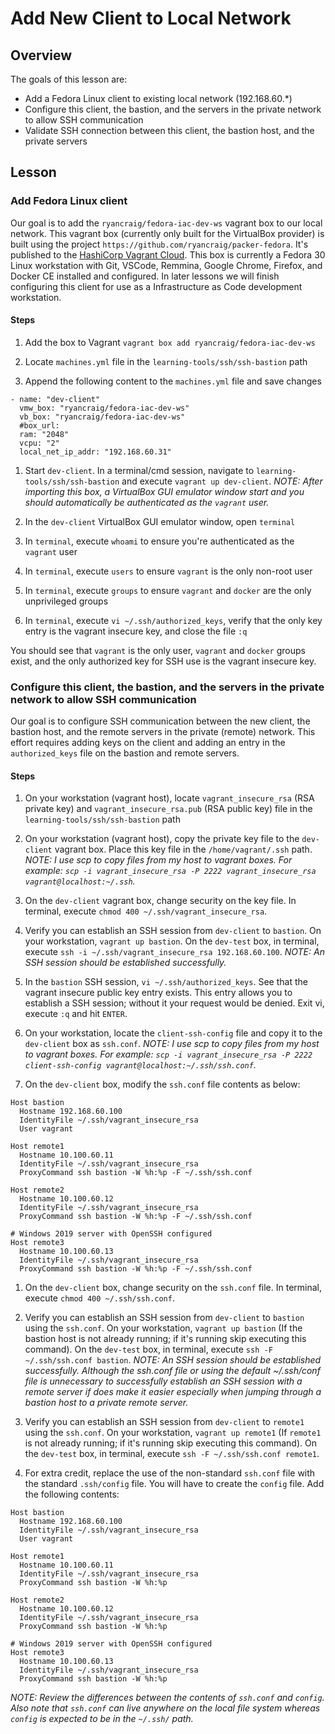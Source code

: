 # Add New Client to Local Network
## Overview

The goals of this lesson are:

* Add a Fedora Linux client to existing local network (192.168.60.*)
* Configure this client, the bastion, and the servers in the private network to allow SSH communication
* Validate SSH connection between this client, the bastion host, and the private servers

## Lesson
### Add Fedora Linux client

Our goal is to add the `ryancraig/fedora-iac-dev-ws` vagrant box to our local network. This vagrant box (currently only built for the VirtualBox provider) is built using the project `https://github.com/ryancraig/packer-fedora`. It's published to the [HashiCorp Vagrant Cloud](https://app.vagrantup.com/ryancraig/boxes/fedora-iac-dev-ws). This box is currently a Fedora 30 Linux workstation with Git, VSCode, Remmina, Google Chrome, Firefox, and Docker CE installed and configured. In later lessons we will finish configuring this client for use as a Infrastructure as Code development workstation.

#### Steps

1. Add the box to Vagrant
`vagrant box add ryancraig/fedora-iac-dev-ws`

1. Locate `machines.yml` file in the `learning-tools/ssh/ssh-bastion` path

1. Append the following content to the `machines.yml` file and save changes

```
- name: "dev-client"
  vmw_box: "ryancraig/fedora-iac-dev-ws"
  vb_box: "ryancraig/fedora-iac-dev-ws"
  #box_url: 
  ram: "2048"
  vcpu: "2"
  local_net_ip_addr: "192.168.60.31"
```

1. Start `dev-client`. In a terminal/cmd session, navigate to `learning-tools/ssh/ssh-bastion` and execute `vagrant up dev-client`.
*NOTE: After importing this box, a VirtualBox GUI emulator window start and you should automatically be authenticated as the `vagrant` user.*

1. In the `dev-client` VirtualBox GUI emulator window, open `terminal`

1. In `terminal`, execute `whoami` to ensure you're authenticated as the `vagrant` user

1. In `terminal`, execute `users` to ensure `vagrant` is the only non-root user

1. In `terminal`, execute `groups` to ensure `vagrant` and `docker` are the only unprivileged groups

1. In `terminal`, execute `vi ~/.ssh/authorized_keys`, verify that the only key entry is the vagrant insecure key, and close the file `:q`

You should see that `vagrant` is the only user, `vagrant` and `docker` groups exist, and the only authorized key for SSH use is the vagrant insecure key.

### Configure this client, the bastion, and the servers in the private network to allow SSH communication

Our goal is to configure SSH communication between the new client, the bastion host, and the remote servers in the private (remote) network. This effort requires adding keys on the client and adding an entry in the `authorized_keys` file on the bastion and remote servers.

#### Steps

1. On your workstation (vagrant host), locate `vagrant_insecure_rsa` (RSA private key) and `vagrant_insecure_rsa.pub` (RSA public key) file in the `learning-tools/ssh/ssh-bastion` path

1. On your workstation (vagrant host), copy the private key file to the `dev-client` vagrant box. Place this key file in the `/home/vagrant/.ssh` path.
*NOTE: I use scp to copy files from my host to vagrant boxes. For example: `scp -i vagrant_insecure_rsa -P 2222 vagrant_insecure_rsa vagrant@localhost:~/.ssh`.*

1. On the `dev-client` vagrant box, change security on the key file. In terminal, execute `chmod 400 ~/.ssh/vagrant_insecure_rsa`.

1. Verify you can establish an SSH session from `dev-client` to `bastion`. On your workstation, `vagrant up bastion`. On the `dev-test` box, in terminal, execute `ssh -i ~/.ssh/vagrant_insecure_rsa 192.168.60.100`. *NOTE: An SSH session should be established successfully.*

1. In the `bastion` SSH session, `vi ~/.ssh/authorized_keys`. See that the vagrant insecure public key entry exists. This entry allows you to establish a SSH session; without it your request would be denied. Exit vi, execute `:q` and hit `ENTER`.

1. On your workstation, locate the `client-ssh-config` file and copy it to the `dev-client` box as `ssh.conf`. *NOTE: I use scp to copy files from my host to vagrant boxes. For example: `scp -i vagrant_insecure_rsa -P 2222 client-ssh-config vagrant@localhost:~/.ssh/ssh.conf`.*

1. On the `dev-client` box, modify the `ssh.conf` file contents as below:
```
Host bastion
  Hostname 192.168.60.100
  IdentityFile ~/.ssh/vagrant_insecure_rsa
  User vagrant

Host remote1
  Hostname 10.100.60.11
  IdentityFile ~/.ssh/vagrant_insecure_rsa
  ProxyCommand ssh bastion -W %h:%p -F ~/.ssh/ssh.conf

Host remote2
  Hostname 10.100.60.12
  IdentityFile ~/.ssh/vagrant_insecure_rsa
  ProxyCommand ssh bastion -W %h:%p -F ~/.ssh/ssh.conf

# Windows 2019 server with OpenSSH configured
Host remote3
  Hostname 10.100.60.13
  IdentityFile ~/.ssh/vagrant_insecure_rsa
  ProxyCommand ssh bastion -W %h:%p -F ~/.ssh/ssh.conf
```
1. On the `dev-client` box, change security on the `ssh.conf` file. In terminal, execute `chmod 400 ~/.ssh/ssh.conf`.

1. Verify you can establish an SSH session from `dev-client` to `bastion` using the `ssh.conf`. On your workstation, `vagrant up bastion` (If the bastion host is not already running; if it's running skip executing this command). On the `dev-test` box, in terminal, execute `ssh -F ~/.ssh/ssh.conf bastion`. *NOTE: An SSH session should be established successfully. Although the ssh.conf file or using the default ~/.ssh/conf file is unnecessary to successfully establish an SSH session with a remote server if does make it easier especially when jumping through a bastion host to a private remote server.*

1. Verify you can establish an SSH session from `dev-client` to `remote1` using the `ssh.conf`. On your workstation, `vagrant up remote1` (If `remote1` is not already running; if it's running skip executing this command). On the `dev-test` box, in terminal, execute `ssh -F ~/.ssh/ssh.conf remote1`.

1. For extra credit, replace the use of the non-standard `ssh.conf` file with the standard `.ssh/config` file. You will have to create the `config` file. Add the following contents:
```
Host bastion
  Hostname 192.168.60.100
  IdentityFile ~/.ssh/vagrant_insecure_rsa
  User vagrant

Host remote1
  Hostname 10.100.60.11
  IdentityFile ~/.ssh/vagrant_insecure_rsa
  ProxyCommand ssh bastion -W %h:%p

Host remote2
  Hostname 10.100.60.12
  IdentityFile ~/.ssh/vagrant_insecure_rsa
  ProxyCommand ssh bastion -W %h:%p

# Windows 2019 server with OpenSSH configured
Host remote3
  Hostname 10.100.60.13
  IdentityFile ~/.ssh/vagrant_insecure_rsa
  ProxyCommand ssh bastion -W %h:%p
  ```
  
  *NOTE: Review the differences between the contents of `ssh.conf` and `config`. Also note that `ssh.conf` can live anywhere on the local file system whereas `config` is expected to be in the `~/.ssh/` path.*